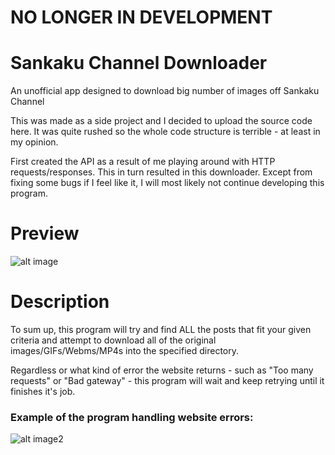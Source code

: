 # NO LONGER IN DEVELOPMENT


# Sankaku Channel Downloader
An unofficial app designed to download big number of images off Sankaku Channel

This was made as a side project and I decided to upload the source code here. It was quite rushed so the whole code structure is terrible - at least in my opinion. 

First created the API as a result of me playing around with HTTP requests/responses. This in turn resulted in this downloader. Except from fixing some bugs if I feel like it, I will most likely not continue developing this program.

# Preview

![alt image](https://puu.sh/rVlM1/89c24b2467.png)

# Description

To sum up, this program will try and find ALL the posts that fit your given criteria and attempt to download all of the original images/GIFs/Webms/MP4s into the specified directory.

Regardless or what kind of error the website returns - such as "Too many requests" or "Bad gateway" - this program will wait and keep retrying until it finishes it's job.

### Example of the program handling website errors:

![alt image2](https://puu.sh/rVn0F/db7f630ce4.png)
